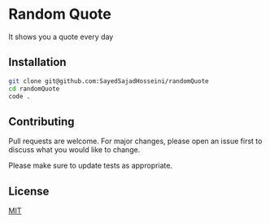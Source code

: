 # Random Quote

It shows you a quote every day

## Installation

```bash
git clone git@github.com:SayedSajadHosseini/randomQuote
cd randomQuote
code .
```

## Contributing

Pull requests are welcome. For major changes, please open an issue first
to discuss what you would like to change.

Please make sure to update tests as appropriate.

## License

[MIT](https://choosealicense.com/licenses/mit/)
